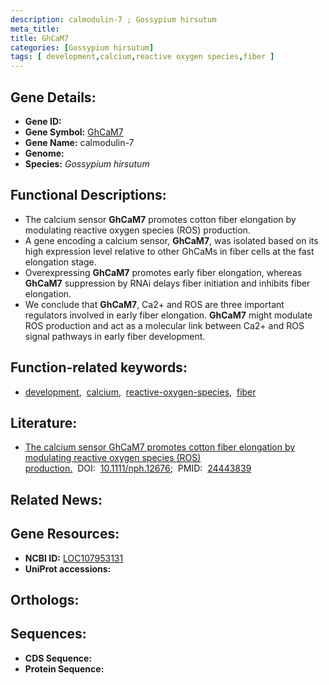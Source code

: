 ```yaml
---
description: calmodulin-7 ; Gossypium hirsutum
meta_title:
title: GhCaM7
categories: [Gossypium hirsutum]
tags: [ development,calcium,reactive oxygen species,fiber ]
---
```


## Gene Details:
- **Gene ID:** []()
- **Gene Symbol:** <u>GhCaM7</u>
- **Gene Name:** calmodulin-7
- **Genome:** []()
- **Species:** *Gossypium hirsutum*

## Functional Descriptions:
   - The calcium sensor **GhCaM7** promotes cotton fiber elongation by modulating reactive oxygen species (ROS) production.
   - A gene encoding a calcium sensor, **GhCaM7**, was isolated based on its high expression level relative to other GhCaMs in fiber cells at the fast elongation stage.
   - Overexpressing **GhCaM7** promotes early fiber elongation, whereas **GhCaM7** suppression by RNAi delays fiber initiation and inhibits fiber elongation.
   - We conclude that **GhCaM7**, Ca2+ and ROS are three important regulators involved in early fiber elongation. **GhCaM7** might modulate ROS production and act as a molecular link between Ca2+ and ROS signal pathways in early fiber development.

## Function-related keywords:
   - [development](/tags/development/),&nbsp;&nbsp;[calcium](/tags/calcium/),&nbsp;&nbsp;[reactive-oxygen-species](/tags/reactive-oxygen-species/),&nbsp;&nbsp;[fiber](/tags/fiber/)

## Literature:
   - [The calcium sensor GhCaM7 promotes cotton fiber elongation by modulating reactive oxygen species (ROS) production.](https://doi.org/10.1111/nph.12676)&nbsp;&nbsp;DOI:&nbsp;&nbsp;[10.1111/nph.12676](https://doi.org/10.1111/nph.12676);&nbsp;&nbsp;PMID:&nbsp;&nbsp;[24443839](https://pubmed.ncbi.nlm.nih.gov/24443839/)

## Related News:

## Gene Resources:
- **NCBI ID:**  [LOC107953131](https://www.ncbi.nlm.nih.gov/gene/?term=LOC107953131)
- **UniProt accessions:**  [](https://www.uniprot.org/uniprotkb//entry)

## Orthologs:

## Sequences:
- **CDS Sequence:**
- **Protein Sequence:**
